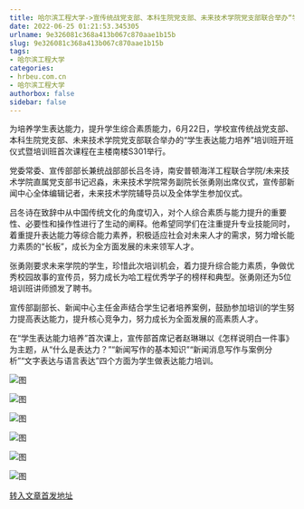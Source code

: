 ```yaml
---
title: 哈尔滨工程大学->宣传统战党支部、本科生院党支部、未来技术学院党支部联合举办“学生表达能力培养”培训班开班 | hrbeu.com.cn
date: 2022-06-25 01:21:53.345305
urlname: 9e326081c368a413b067c870aae1b15b
slug: 9e326081c368a413b067c870aae1b15b
tags: 
- 哈尔滨工程大学
categories:
- hrbeu.com.cn
- 哈尔滨工程大学
authorbox: false
sidebar: false
---
```

为培养学生表达能力，提升学生综合素质能力，6月22日，学校宣传统战党支部、本科生院党支部、未来技术学院党支部联合举办的“学生表达能力培养”培训班开班仪式暨培训班首次课程在主楼南楼S301举行。

党委常委、宣传部部长兼统战部部长吕冬诗，南安普顿海洋工程联合学院/未来技术学院直属党支部书记迟淼，未来技术学院常务副院长张勇刚出席仪式，宣传部新闻中心全体编辑记者，未来技术学院辅导员以及全体学生参加仪式。
<!--more-->


吕冬诗在致辞中从中国传统文化的角度切入，对个人综合素质与能力提升的重要性、必要性和操作性进行了生动的阐释。他希望同学们在注重提升专业技能同时，着重提升表达能力等综合能力素养，积极适应社会对未来人才的需求，努力增长能力素质的“长板”，成长为全方面发展的未来领军人才。

张勇刚要求未来学院的学生，珍惜此次培训机会，着力提升综合能力素质，争做优秀校园故事的宣传员，努力成长为哈工程优秀学子的榜样和典型。张勇刚还为5位培训班讲师颁发了聘书。

宣传部副部长、新闻中心主任金声结合学生记者培养案例，鼓励参加培训的学生努力提高表达能力，提升核心竞争力，努力成长为全面发展的高素质人才。

在“学生表达能力培养”首次课上，宣传部首席记者赵琳琳以《怎样说明白一件事》为主题，从“什么是表达力？”“新闻写作的基本知识”“新闻消息写作与案例分析”“文字表达与语言表达”四个方面为学生做表达能力培训。

![图](http://gongxue.cn/__local/F/36/52/68D378FDF5897A0B21652E0CF29_ABC6D264_C183.png)

![图](http://gongxue.cn/__local/2/75/0A/10772AA3D4035EE004A410A4385_8C82ED51_101AF.jpg)

![图](http://gongxue.cn/__local/2/88/27/0B45BDBD774612BB30FF080A1CC_DFC4D11D_22349.jpg)

![图](http://gongxue.cn/__local/5/04/70/ECD6306B3AE567507CB6CA1A1A1_014CF175_E3E6.jpg)

![图](http://gongxue.cn/__local/2/53/8D/A69B24BEFE0C1E52EE330EAE31C_722D2E5F_11DEF.jpg)

![图](http://gongxue.cn/__local/A/8C/C4/AA162B111A017187E4AFECDC58F_494E095F_2DD41.jpg)

[转入文章首发地址](http://gongxue.cn/info/1015/72220.htm)